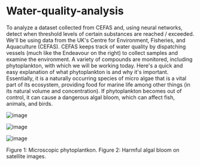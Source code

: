 # Water-quality-analysis
To analyze a dataset collected from CEFAS and, using neural networks, detect when threshold levels of certain substances are reached / exceeded.
We'll be using data from the UK's Centre for Environment, Fisheries, and Aquaculture (CEFAS). CEFAS keeps track of water quality by dispatching vessels (much like the Endeavour on the right) to collect samples and examine the environment. A variety of compounds are monitored, including phytoplankton, with which we will be working today.
Here's a quick and easy explanation of what phytoplankton is and why it's important. Essentially, it is a naturally occurring species of micro algae that is a vital part of its ecosystem, providing food for marine life among other things (in its natural volume and concentration). If phytoplankton becomes out of control, it can cause a dangerous algal bloom, which can affect fish, animals, and birds.

![image](https://user-images.githubusercontent.com/72225471/171477881-19742691-75e1-45cc-9cb1-7303b0dc56e9.png)

![image](https://user-images.githubusercontent.com/72225471/171478478-cbba0020-f8fc-4544-8963-f374a5bb9be8.png)

![image](https://user-images.githubusercontent.com/72225471/171478628-a89ccc70-1166-45e7-89e9-cabbdac4266d.png)

Figure 1: Microscopic phytoplantkon.
Figure 2: Harmful algal bloom on satellite images.
